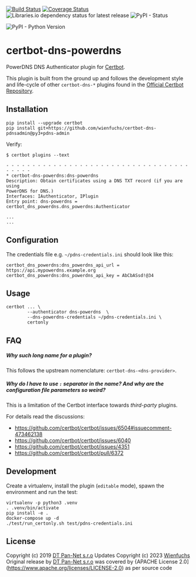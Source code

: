[![Build Status](https://travis-ci.com/pan-net-security/certbot-dns-pdnsadmin.svg?branch=master)](https://travis-ci.com/pan-net-security/certbot-dns-pdnsadmin)
[![Coverage Status](https://coveralls.io/repos/github/pan-net-security/certbot-dns-powerdns/badge.svg?branch=master)](https://coveralls.io/github/pan-net-security/certbot-dns-powerdns?branch=master)
![Libraries.io dependency status for latest release](https://img.shields.io/librariesio/release/github/pan-net-security/certbot-dns-powerdns.svg)
![PyPI - Status](https://img.shields.io/pypi/status/certbot-dns-powerdns.svg)

![PyPI - Python Version](https://img.shields.io/pypi/pyversions/certbot-dns-powerdns.svg)


certbot-dns-powerdns
============

PowerDNS DNS Authenticator plugin for [Certbot](https://certbot.eff.org/).

This plugin is built from the ground up and follows the development style and life-cycle
of other `certbot-dns-*` plugins found in the
[Official Certbot Repository](https://github.com/certbot/certbot).

Installation
------------

```
pip install --upgrade certbot
pip install git+https://github.com/wienfuchs/certbot-dns-pdnsadmin@py3+pdns-admin
```

Verify:

```
$ certbot plugins --text

- - - - - - - - - - - - - - - - - - - - - - - - - - - - - - - - - - - - - - - -
* certbot-dns-powerdns:dns-powerdns
Description: Obtain certificates using a DNS TXT record (if you are using
PowerDNS for DNS.)
Interfaces: IAuthenticator, IPlugin
Entry point: dns-powerdns = certbot_dns_powerdns.dns_powerdns:Authenticator

...
...
```

Configuration
-------------

The credentials file e.g. `~/pdns-credentials.ini` should look like this:

```
certbot_dns_powerdns:dns_powerdns_api_url = https://api.mypowerdns.example.org
certbot_dns_powerdns:dns_powerdns_api_key = AbCbASsd!@34
```

Usage
-----


```
certbot ... \
        --authenticator dns-powerdns  \
        --dns-powerdns-credentials ~/pdns-credentials.ini \
        certonly
```

FAQ
-----

##### Why such long name for a plugin?

This follows the upstream nomenclature: `certbot-dns-<dns-provider>`.

##### Why do I have to use `:` separator in the name? And why are the configuration file parameters so weird?

This is a limitation of the Certbot interface towards _third-party_ plugins.

For details read the discussions:

- https://github.com/certbot/certbot/issues/6504#issuecomment-473462138
- https://github.com/certbot/certbot/issues/6040
- https://github.com/certbot/certbot/issues/4351
- https://github.com/certbot/certbot/pull/6372

Development
-----------

Create a virtualenv, install the plugin (`editable` mode),
spawn the environment and run the test:

```
virtualenv -p python3 .venv
. .venv/bin/activate
pip install -e .
docker-compose up -d
./test/run_certonly.sh test/pdns-credentials.ini
```

License
--------

Copyright (c) 2019 [DT Pan-Net s.r.o](https://github.com/pan-net-security)
Updates Copyright (c) 2023 [Wienfuchs](https://github.com/wienfuchs)
Original release by [DT Pan-Net s.r.o](https://github.com/pan-net-security) was covered by {APACHE License 2.0](https://www.apache.org/licenses/LICENSE-2.0) as per source code
